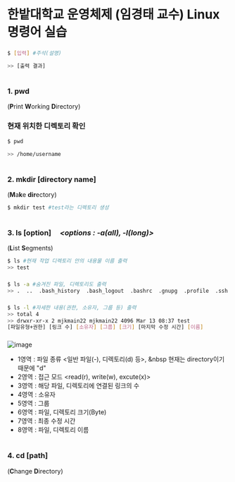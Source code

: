 # 한밭대학교 운영체제 (임경태 교수) Linux 명령어 실습 

### 
```bash
$ [입력] #주석(설명)

>> [출력 결과]
```
#
### 1. pwd 
(**P**rint **W**orking **D**irectory)
### 현재 위치한 디렉토리 확인

```bash
$ pwd

>> /home/username
```
#
### 2. mkdir [directory name]
(**M**a**k**e **dir**ectory)
```bash
$ mkdir test #test라는 디렉토리 생성
```

#
### 3. ls [option] &nbsp; &nbsp; *<options : -a(all), -l(long)>*
(**L**ist **S**egments)
```bash
$ ls #현재 작업 디렉토리 안의 내용물 이름 출력 
>> test
```
 
###
```bash
$ ls -a #숨겨진 파일, 디렉토리도 출력
>> .  ..  .bash_history  .bash_logout  .bashrc  .gnupg  .profile  .ssh  test
```

###
```bash
$ ls -l #자세한 내용(권한, 소유자, 그룹 등) 출력
>> total 4
>> drwxr-xr-x 2 mjkmain22 mjkmain22 4096 Mar 13 08:37 test
[파일유형+권한] [링크 수] [소유자] [그룹] [크기] [마지막 수정 시간] [이름]
```
### 
![image](https://user-images.githubusercontent.com/72269271/158052121-968599fd-4ca5-4777-af0d-fea439bda129.png)
* 1영역 : 파일 종류 <일반 파일(-), 디렉토리(d) 등>, &nbsp 현재는 directory이기 때문에 "d"
* 2영역 : 접근 모드 <read(r), write(w), excute(x)>
* 3영역 : 해당 파일, 디렉토리에 연결된 링크의 수 
* 4영역 : 소유자
* 5영역 : 그룹
* 6영역 : 파일, 디렉토리 크기(Byte)
* 7영역 : 최종 수정 시간
* 8영역 : 파일, 디렉토리 이름



#
### 4. cd [path]
(**C**hange **D**irectory)

```bash

```
